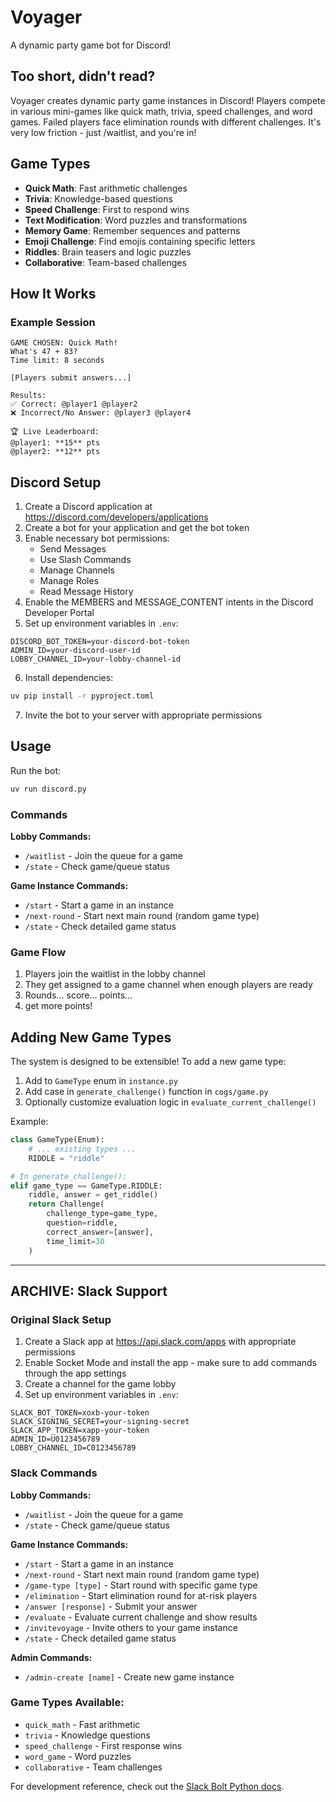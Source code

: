 # Voyager

A dynamic party game bot for Discord! 

## Too short, didn't read?

Voyager creates dynamic party game instances in Discord! Players compete in various mini-games like quick math, trivia, speed challenges, and word games. Failed players face elimination rounds with different challenges. It's very low friction - just /waitlist, and you're in!

## Game Types

- **Quick Math**: Fast arithmetic challenges
- **Trivia**: Knowledge-based questions  
- **Speed Challenge**: First to respond wins
- **Text Modification**: Word puzzles and transformations
- **Memory Game**: Remember sequences and patterns
- **Emoji Challenge**: Find emojis containing specific letters
- **Riddles**: Brain teasers and logic puzzles
- **Collaborative**: Team-based challenges

## How It Works

### Example Session
```
GAME CHOSEN: Quick Math!
What's 47 + 83?
Time limit: 8 seconds

[Players submit answers...]

Results:
✅ Correct: @player1 @player2  
❌ Incorrect/No Answer: @player3 @player4

🏆 Live Leaderboard:
@player1: **15** pts
@player2: **12** pts
```

## Discord Setup

1. Create a Discord application at https://discord.com/developers/applications
2. Create a bot for your application and get the bot token
3. Enable necessary bot permissions:
   - Send Messages
   - Use Slash Commands
   - Manage Channels
   - Manage Roles
   - Read Message History
4. Enable the MEMBERS and MESSAGE_CONTENT intents in the Discord Developer Portal
5. Set up environment variables in `.env`:

```env
DISCORD_BOT_TOKEN=your-discord-bot-token
ADMIN_ID=your-discord-user-id
LOBBY_CHANNEL_ID=your-lobby-channel-id
```

6. Install dependencies:

```bash
uv pip install -r pyproject.toml
```

7. Invite the bot to your server with appropriate permissions

## Usage

Run the bot:

```bash
uv run discord.py
```

### Commands

**Lobby Commands:**
- `/waitlist` - Join the queue for a game
- `/state` - Check game/queue status

**Game Instance Commands:**
- `/start` - Start a game in an instance
- `/next-round` - Start next main round (random game type)
- `/state` - Check detailed game status

### Game Flow

1. Players join the waitlist in the lobby channel
2. They get assigned to a game channel when enough players are ready
3. Rounds... score... points...
4. get more points!


## Adding New Game Types

The system is designed to be extensible! To add a new game type:

1. Add to `GameType` enum in `instance.py`
2. Add case in `generate_challenge()` function in `cogs/game.py`
3. Optionally customize evaluation logic in `evaluate_current_challenge()`

Example:
```python
class GameType(Enum):
    # ... existing types ...
    RIDDLE = "riddle"

# In generate_challenge():
elif game_type == GameType.RIDDLE:
    riddle, answer = get_riddle()
    return Challenge(
        challenge_type=game_type,
        question=riddle,
        correct_answer=[answer],
        time_limit=30
    )
```


---

## ARCHIVE: Slack Support


### Original Slack Setup

1. Create a Slack app at https://api.slack.com/apps with appropriate permissions
2. Enable Socket Mode and install the app - make sure to add commands through the app settings
3. Create a channel for the game lobby
4. Set up environment variables in `.env`:

```env
SLACK_BOT_TOKEN=xoxb-your-token
SLACK_SIGNING_SECRET=your-signing-secret
SLACK_APP_TOKEN=xapp-your-token
ADMIN_ID=U0123456789
LOBBY_CHANNEL_ID=C0123456789
```

### Slack Commands

**Lobby Commands:**
- `/waitlist` - Join the queue for a game
- `/state` - Check game/queue status

**Game Instance Commands:**
- `/start` - Start a game in an instance
- `/next-round` - Start next main round (random game type)
- `/game-type [type]` - Start round with specific game type
- `/elimination` - Start elimination round for at-risk players
- `/answer [response]` - Submit your answer
- `/evaluate` - Evaluate current challenge and show results
- `/invitevoyage` - Invite others to your game instance
- `/state` - Check detailed game status

**Admin Commands:**
- `/admin-create [name]` - Create new game instance

### Game Types Available:
- `quick_math` - Fast arithmetic 
- `trivia` - Knowledge questions
- `speed_challenge` - First response wins
- `word_game` - Word puzzles
- `collaborative` - Team challenges

For development reference, check out the [Slack Bolt Python docs](https://slack.dev/bolt-python/concepts).
